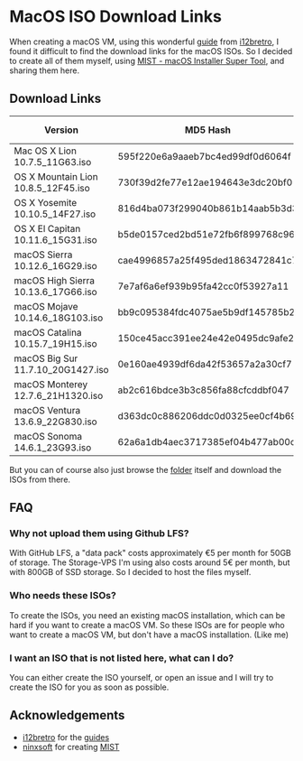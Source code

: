 # MacOS ISO Download Links

When creating a macOS VM, using this wonderful [guide](https://i12bretro.github.io/tutorials/0566.html) from [i12bretro](https://www.youtube.com/@i12bretro), I found it difficult to find the download links for the macOS ISOs. So I decided to create all of them myself, using [MIST - macOS Installer Super Tool](https://github.com/ninxsoft/Mist), and sharing them here.

## Download Links

| Version                                | MD5 Hash                              | Download Link |
|----------------------------------------|---------------------------------------|---------------|
| Mac OS X Lion 10.7.5_11G63.iso         | 595f220e6a9aaeb7bc4ed99df0d6064f      | [Download](https://data.pyenb.network/macOS/isos/Mac%20OS%20X%20Lion%2010.7.5_11G63.iso)    |
| OS X Mountain Lion 10.8.5_12F45.iso    | 730f39d2fe77e12ae194643e3dc20bf0      | [Download](https://data.pyenb.network/macOS/isos/OS%20X%20Mountain%20Lion%2010.8.5_12F45.iso)    |
| OS X Yosemite 10.10.5_14F27.iso        | 816d4ba073f299040b861b14aab5b3d3      | [Download](https://data.pyenb.network/macOS/isos/OS%20X%20Yosemite%2010.10.5_14F27.iso)    |
| OS X El Capitan 10.11.6_15G31.iso      | b5de0157ced2bd51e72fb6f899768c96      | [Download](https://data.pyenb.network/macOS/isos/OS%20X%20El%20Capitan%2010.11.6_15G31.iso)    |
| macOS Sierra 10.12.6_16G29.iso         | cae4996857a25f495ded1863472841c7      | [Download](https://data.pyenb.network/macOS/isos/macOS%20Sierra%2010.12.6_16G29.iso)    |
| macOS High Sierra 10.13.6_17G66.iso    | 7e7af6a6ef939b95fa42cc0f53927a11      | [Download](https://data.pyenb.network/macOS/isos/macOS%20High%20Sierra%2010.13.6_17G66.iso)    |
| macOS Mojave 10.14.6_18G103.iso        | bb9c095384fdc4075ae5b9df145785b2      | [Download](https://data.pyenb.network/macOS/isos/macOS%20Mojave%2010.14.6_18G103.iso)    |
| macOS Catalina 10.15.7_19H15.iso       | 150ce45acc391ee24e42e0495dc9afe2      | [Download](https://data.pyenb.network/macOS/isos/macOS%20Catalina%2010.15.7_19H15.iso)    |
| macOS Big Sur 11.7.10_20G1427.iso      | 0e160ae4939df6da42f53657a2a30cf7      | [Download](https://data.pyenb.network/macOS/isos/macOS%20Big%20Sur%2011.7.10_20G1427.iso)    |
| macOS Monterey 12.7.6_21H1320.iso      | ab2c616bdce3b3c856fa88cfcddbf047      | [Download](https://data.pyenb.network/macOS/isos/macOS%20Monterey%2012.7.6_21H1320.iso)    |
| macOS Ventura 13.6.9_22G830.iso        | d363dc0c886206ddc0d0325ee0cf4b69      | [Download](https://data.pyenb.network/macOS/isos/macOS%20Ventura%2013.6.9_22G830.iso)    |
| macOS Sonoma 14.6.1_23G93.iso          | 62a6a1db4aec3717385ef04b477ab00c      | [Download](https://data.pyenb.network/macOS/isos/macOS%20Sonoma%2014.6.1_23G93.iso)    |

But you can of course also just browse the [folder](https://data.pyenb.network/macOS/isos) itself and download the ISOs from there.

## FAQ

### Why not upload them using Github LFS?

With GitHub LFS, a "data pack" costs approximately €5 per month for 50GB of storage. The Storage-VPS I'm using also costs around 5€ per month, but with 800GB of SSD storage. So I decided to host the files myself.

### Who needs these ISOs?

To create the ISOs, you need an existing macOS installation, which can be hard if you want to create a macOS VM. So these ISOs are for people who want to create a macOS VM, but don't have a macOS installation. (Like me)

### I want an ISO that is not listed here, what can I do?

You can either create the ISO yourself, or open an issue and I will try to create the ISO for you as soon as possible.

## Acknowledgements

- [i12bretro](https://www.youtube.com/@i12bretro) for the [guides](https://i12bretro.github.io/tutorials/)
- [ninxsoft](https://github.com/ninxsoft) for creating [MIST](https://github.com/ninxsoft/Mist)